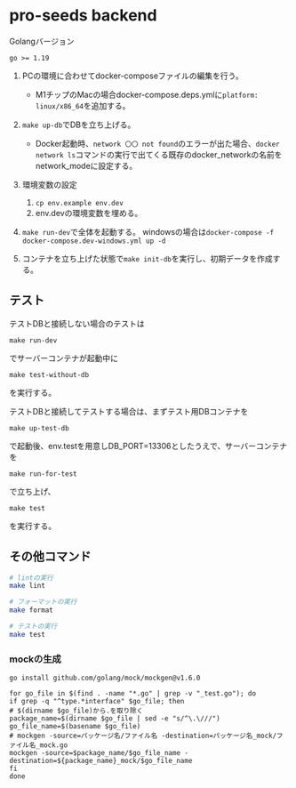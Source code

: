 # pro-seeds backend

Golangバージョン
```
go >= 1.19
```

1. PCの環境に合わせてdocker-composeファイルの編集を行う。  
    - M1チップのMacの場合docker-compose.deps.ymlに`platform: linux/x86_64`を追加する。
2. `make up-db`でDBを立ち上げる。  
    - Docker起動時、`network 〇〇 not found`のエラーが出た場合、`docker network ls`コマンドの実行で出てくる既存のdocker_networkの名前をnetwork_modeに設定する。
3. 環境変数の設定
    1. `cp env.example env.dev`
    2. env.devの環境変数を埋める。

4. `make run-dev`で全体を起動する。
windowsの場合は`docker-compose -f docker-compose.dev-windows.yml up -d`
5. コンテナを立ち上げた状態で`make init-db`を実行し、初期データを作成する。

## テスト

テストDBと接続しない場合のテストは

```
make run-dev
```

でサーバーコンテナが起動中に

```
make test-without-db
```

を実行する。

テストDBと接続してテストする場合は、まずテスト用DBコンテナを

```
make up-test-db
```

で起動後、env.testを用意しDB_PORT=13306としたうえで、サーバーコンテナを

```
make run-for-test
```

で立ち上げ、

```
make test
```

を実行する。

## その他コマンド
```sh
# lintの実行
make lint

# フォーマットの実行
make format

# テストの実行
make test
```

### mockの生成
```
go install github.com/golang/mock/mockgen@v1.6.0

for go_file in $(find . -name "*.go" | grep -v "_test.go"); do
if grep -q "^type.*interface" $go_file; then
# $(dirname $go_file)から.を取り除く
package_name=$(dirname $go_file | sed -e "s/^\.\///")
go_file_name=$(basename $go_file)
# mockgen -source=パッケージ名/ファイル名 -destination=パッケージ名_mock/ファイル名_mock.go
mockgen -source=$package_name/$go_file_name -destination=${package_name}_mock/$go_file_name
fi
done
```
